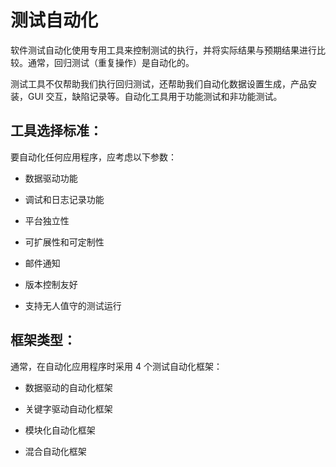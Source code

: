 # 测试自动化

软件测试自动化使用专用工具来控制测试的执行，并将实际结果与预期结果进行比较。通常，回归测试（重复操作）是自动化的。

测试工具不仅帮助我们执行回归测试，还帮助我们自动化数据设置生成，产品安装，GUI 交互，缺陷记录等。自动化工具用于功能测试和非功能测试。

## 工具选择标准：

要自动化任何应用程序，应考虑以下参数：

* 数据驱动功能

* 调试和日志记录功能

* 平台独立性

* 可扩展性和可定制性

* 邮件通知

* 版本控制友好

* 支持无人值守的测试运行

## 框架类型：

通常，在自动化应用程序时采用 4 个测试自动化框架：

* 数据驱动的自动化框架

* 关键字驱动自动化框架

* 模块化自动化框架

* 混合自动化框架
